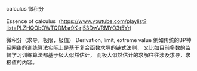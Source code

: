 calculus
微积分

Essence of calculus（https://www.youtube.com/playlist?list=PLZHQObOWTQDMsr9K-rj53DwVRMYO3t5Yr)

微积分（求导，极限，极值） Derivation, limit, extreme value
例如传统的BP神经网络的训练算法实际上是基于复合函数求导的链式法则，
又比如目前多数的监督学习训练算法都基于极大似然估计，
而极大似然估计的求解往往涉及求导，求极值的内容。
